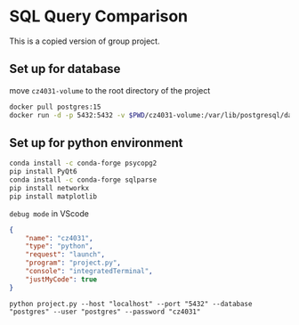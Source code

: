 # SQL Query Comparison

This is a copied version of group project.

## Set up for database

move `cz4031-volume` to the root directory of the project

``` bash
docker pull postgres:15
docker run -d -p 5432:5432 -v $PWD/cz4031-volume:/var/lib/postgresql/data --name postgresql -e POSTGRES_PASSWORD=cz4031 postgres:15
```

## Set up for python environment

``` bash
conda install -c conda-forge psycopg2
pip install PyQt6
conda install -c conda-forge sqlparse
pip install networkx
pip install matplotlib
```

`debug mode` in VScode

``` json
{
    "name": "cz4031",
    "type": "python",
    "request": "launch",
    "program": "project.py",
    "console": "integratedTerminal",
    "justMyCode": true
}
```

```
python project.py --host "localhost" --port "5432" --database "postgres" --user "postgres" --password "cz4031"
```
